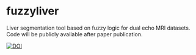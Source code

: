 # fuzzyliver
Liver segmentation tool based on fuzzy logic for dual echo MRI datasets.
Code will be publicly available after paper publication. 

[![DOI](https://zenodo.org/badge/DOI/10.5281/zenodo.834038.svg)](https://doi.org/10.5281/zenodo.834038)

